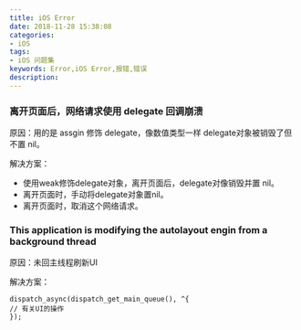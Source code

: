 ```yaml
---
title: iOS Error
date: 2018-11-28 15:38:08
categories:
- iOS
tags:
- iOS 问题集
keywords: Error,iOS Error,报错,错误
description:
---
```

### 离开页面后，网络请求使用 delegate 回调崩溃
原因：用的是 assgin 修饰 delegate，像数值类型一样 delegate对象被销毁了但不置 nil。
<!-- more -->
解决方案：
- 使用weak修饰delegate对象，离开页面后，delegate对像销毁并置 nil。
- 离开页面时，手动将delegate对象置nil。
- 离开页面时，取消这个网络请求。

### This application is modifying the autolayout engin from a background thread
原因：未回主线程刷新UI

解决方案： 
```
dispatch_async(dispatch_get_main_queue(), ^{
// 有关UI的操作
});
```
